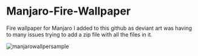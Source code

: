 # Manjaro-Fire-Wallpaper
Fire wallpaper for Manjaro
I added to this github as deviant art was having to many issues trying to add a zip file with all the files in it.

![manjarowallpersample](https://cloud.githubusercontent.com/assets/19275499/23733803/e3a0ee3e-0448-11e7-959d-e1cbfb7ee302.jpg)

